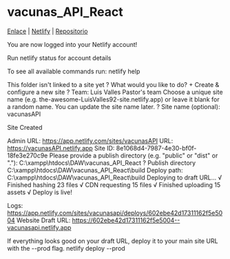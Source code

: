 # vacunas_API_React

[Enlace](https://dev.to/crisfer4217/desplegar-app-de-react-js-en-netlify-en-menos-de-5-min-3li9) | [Netlify](https://app.netlify.com/teams/luisvalles92/overview) | [Repositorio](https://github.com/LuisValles92/vacunas_API_React)  

You are now logged into your Netlify account!

Run netlify status for account details

To see all available commands run: netlify help

This folder isn't linked to a site yet
? What would you like to do? +  Create & configure a new site
? Team: Luis Valles Pastor's team
Choose a unique site name (e.g. the-awesome-LuisValles92-site.netlify.app) or leave it blank for a random name. You can update the site name later.
? Site name (optional): vacunasAPI

Site Created

Admin URL: https://app.netlify.com/sites/vacunasAPI
URL:       https://vacunasAPI.netlify.app
Site ID:   8e1068d4-7987-4e30-bf0f-18fe3e270c9e
Please provide a publish directory (e.g. "public" or "dist" or "."):
C:\xampp\htdocs\DAW\vacunas_API_React
? Publish directory C:\xampp\htdocs\DAW\vacunas_API_React\build
Deploy path: C:\xampp\htdocs\DAW\vacunas_API_React\build
Deploying to draft URL...
√ Finished hashing 23 files
√ CDN requesting 15 files
√ Finished uploading 15 assets
√ Deploy is live!

Logs:              https://app.netlify.com/sites/vacunasapi/deploys/602ebe42d17311162f5e5004
Website Draft URL: https://602ebe42d17311162f5e5004--vacunasapi.netlify.app

If everything looks good on your draft URL, deploy it to your main site URL with the --prod flag.
netlify deploy --prod

